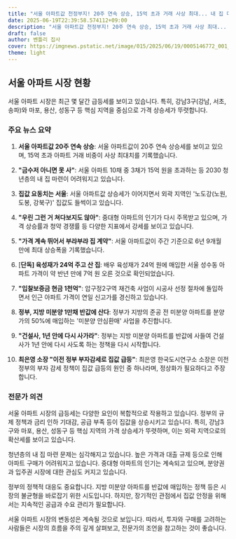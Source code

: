 ```yaml
---
title: "서울 아파트값 천정부지! 20주 연속 상승, 15억 초과 거래 사상 최대... 내 집 마련 가능할까?"
date: 2025-06-19T22:39:58.574112+09:00
description: "서울 아파트값 천정부지! 20주 연속 상승, 15억 초과 거래 사상 최대... 내 집 마련 가능할까?"
draft: false
author: 벤틀리 집사
cover: https://imgnews.pstatic.net/image/015/2025/06/19/0005146772_001_20250619142008561.jpg
theme: light
---
```


## 서울 아파트 시장 현황

서울 아파트 시장은 최근 몇 달간 급등세를 보이고 있습니다. 특히, 강남3구(강남, 서초, 송파)와 마포, 용산, 성동구 등 핵심 지역을 중심으로 가격 상승세가 뚜렷합니다.

### 주요 뉴스 요약

1. **서울 아파트값 20주 연속 상승**: 서울 아파트값이 20주 연속 상승세를 보이고 있으며, 15억 초과 아파트 거래 비중이 사상 최대치를 기록했습니다.

2. **"금수저 아니면 못 사"**: 서울 아파트 10채 중 3채가 15억 원을 초과하는 등 2030 청년층의 내 집 마련이 어려워지고 있습니다.

3. **집값 요동치는 서울**: 서울 아파트값 상승세가 이어지면서 외곽 지역인 '노도강(노원, 도봉, 강북구)' 집값도 들썩이고 있습니다.

4. **"우린 그런 거 쳐다보지도 않아"**: 중대형 아파트의 인기가 다시 주목받고 있으며, 가격 상승률과 청약 경쟁률 등 다양한 지표에서 강세를 보이고 있습니다.

5. **"가격 계속 뛰어서 부랴부랴 집 계약"**: 서울 아파트값이 주간 기준으로 6년 9개월 만에 최대 상승폭을 기록했습니다.

6. [**단독] 육성재가 24억 주고 산 집**: 배우 육성재가 24억 원에 매입한 서울 성수동 아파트 가격이 약 반년 만에 7억 원 오른 것으로 확인되었습니다.

7. **"입찰보증금 현금 1천억"**: 압구정2구역 재건축 사업이 시공사 선정 절차에 돌입하면서 인근 아파트 가격이 연일 신고가를 경신하고 있습니다.

8. **정부, 지방 미분양 1만채 반값에 산다**: 정부가 지방의 준공 전 미분양 아파트를 분양가의 50%에 매입하는 '미분양 안심환매' 사업을 추진합니다.

9. **"건설사, 1년 안에 다시 사가라"**: 정부는 지방 미분양 아파트를 반값에 사들여 건설사가 1년 안에 다시 사도록 하는 정책을 다시 시작합니다.

10. **최은영 소장 "이전 정부 부자감세로 집값 급등"**: 최은영 한국도시연구소 소장은 이전 정부의 부자 감세 정책이 집값 급등의 원인 중 하나라며, 정상화가 필요하다고 주장합니다.

### 전문가 의견

서울 아파트 시장의 급등세는 다양한 요인이 복합적으로 작용하고 있습니다. 정부의 규제 정책과 금리 인하 기대감, 공급 부족 등이 집값을 상승시키고 있습니다. 특히, 강남3구와 마포, 용산, 성동구 등 핵심 지역의 가격 상승세가 뚜렷하며, 이는 외곽 지역으로의 확산세를 보이고 있습니다.

청년층의 내 집 마련 문제는 심각해지고 있습니다. 높은 가격과 대출 규제 등으로 인해 아파트 구매가 어려워지고 있습니다. 중대형 아파트의 인기는 계속되고 있으며, 분양권과 입주권 시장에 대한 관심도 커지고 있습니다.

정부의 정책적 대응도 중요합니다. 지방 미분양 아파트를 반값에 매입하는 정책 등은 시장의 불균형을 바로잡기 위한 시도입니다. 하지만, 장기적인 관점에서 집값 안정을 위해서는 지속적인 공급과 수요 관리가 필요합니다.

서울 아파트 시장의 변동성은 계속될 것으로 보입니다. 따라서, 투자와 구매를 고려하는 사람들은 시장의 흐름을 주의 깊게 살펴보고, 전문가의 조언을 참고하는 것이 좋습니다.